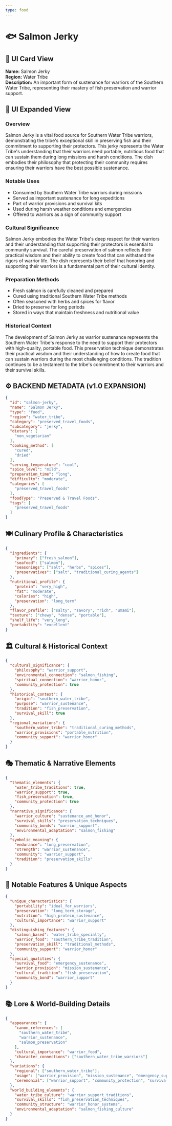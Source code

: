 ```yaml
---
type: food
---
```


# 🐟 Salmon Jerky

## 🎴 UI Card View

**Name:** Salmon Jerky  
**Region:** Water Tribe  
**Description:** An important form of sustenance for warriors of the Southern Water Tribe, representing their mastery of fish preservation and warrior support.

## 📖 UI Expanded View

### Overview
Salmon Jerky is a vital food source for Southern Water Tribe warriors, demonstrating the tribe's exceptional skill in preserving fish and their commitment to supporting their protectors. This jerky represents the Water Tribe's understanding that their warriors need portable, nutritious food that can sustain them during long missions and harsh conditions. The dish embodies their philosophy that protecting their community requires ensuring their warriors have the best possible sustenance.

### Notable Uses
- Consumed by Southern Water Tribe warriors during missions
- Served as important sustenance for long expeditions
- Part of warrior provisions and survival kits
- Used during harsh weather conditions and emergencies
- Offered to warriors as a sign of community support

### Cultural Significance
Salmon Jerky embodies the Water Tribe's deep respect for their warriors and their understanding that supporting their protectors is essential to community survival. The careful preservation of salmon reflects their practical wisdom and their ability to create food that can withstand the rigors of warrior life. The dish represents their belief that honoring and supporting their warriors is a fundamental part of their cultural identity.

### Preparation Methods
- Fresh salmon is carefully cleaned and prepared
- Cured using traditional Southern Water Tribe methods
- Often seasoned with herbs and spices for flavor
- Dried to preserve for long periods
- Stored in ways that maintain freshness and nutritional value

### Historical Context
The development of Salmon Jerky as warrior sustenance represents the Southern Water Tribe's response to the need to support their protectors with high-quality, portable food. This preservation technique demonstrates their practical wisdom and their understanding of how to create food that can sustain warriors during the most challenging conditions. The tradition continues to be a testament to the tribe's commitment to their warriors and their survival skills.

## ⚙️ BACKEND METADATA (v1.0 EXPANSION)
```json
{
  "id": "salmon-jerky",
  "name": "Salmon Jerky",
  "type": "food",
  "region": "water_tribe",
  "category": "preserved_travel_foods",
  "subcategory": "jerky",
  "dietary": [
    "non_vegetarian"
  ],
  "cooking_method": [
    "cured",
    "dried"
  ],
  "serving_temperature": "cool",
  "spice_level": "mild",
  "preparation_time": "long",
  "difficulty": "moderate",
  "categories": [
    "preserved_travel_foods"
  ],
  "foodType": "Preserved & Travel Foods",
  "tags": [
    "preserved_travel_foods"
  ]
}
```

## 🍽️ Culinary Profile & Characteristics
```json
{
  "ingredients": {
    "primary": ["fresh_salmon"],
    "seafood": ["salmon"],
    "seasonings": ["salt", "herbs", "spices"],
    "preservatives": ["salt", "traditional_curing_agents"]
  },
  "nutritional_profile": {
    "protein": "very_high",
    "fat": "moderate",
    "calories": "high",
    "preservation": "long_term"
  },
  "flavor_profile": ["salty", "savory", "rich", "umami"],
  "texture": ["chewy", "dense", "portable"],
  "shelf_life": "very_long",
  "portability": "excellent"
}
```

## 🏛️ Cultural & Historical Context
```json
{
  "cultural_significance": {
    "philosophy": "warrior_support",
    "environmental_connection": "salmon_fishing",
    "spiritual_connection": "warrior_honor",
    "community_protection": true
  },
  "historical_context": {
    "origin": "southern_water_tribe",
    "purpose": "warrior_sustenance",
    "tradition": "fish_preservation",
    "survival_skill": true
  },
  "regional_variations": {
    "southern_water_tribe": "traditional_curing_methods",
    "warrior_provisions": "portable_nutrition",
    "community_support": "warrior_honor"
  }
}
```

## 🎭 Thematic & Narrative Elements
```json
{
  "thematic_elements": {
    "water_tribe_traditions": true,
    "warrior_support": true,
    "fish_preservation": true,
    "community_protection": true
  },
  "narrative_significance": {
    "warrior_culture": "sustenance_and_honor",
    "survival_skills": "preservation_techniques",
    "community_bonds": "warrior_support",
    "environmental_adaptation": "salmon_fishing"
  },
  "symbolic_meaning": {
    "endurance": "long_preservation",
    "strength": "warrior_sustenance",
    "community": "warrior_support",
    "tradition": "preservation_skills"
  }
}
```

## 🌟 Notable Features & Unique Aspects
```json
{
  "unique_characteristics": {
    "portability": "ideal_for_warriors",
    "preservation": "long_term_storage",
    "nutrition": "high_protein_sustenance",
    "cultural_importance": "warrior_support"
  },
  "distinguishing_features": {
    "salmon_based": "water_tribe_specialty",
    "warrior_food": "southern_tribe_tradition",
    "preservation_skill": "traditional_methods",
    "community_support": "warrior_honor"
  },
  "special_qualities": {
    "survival_food": "emergency_sustenance",
    "warrior_provision": "mission_sustenance",
    "cultural_tradition": "fish_preservation",
    "community_bond": "warrior_support"
  }
}
```

## 📚 Lore & World-Building Details
```json
{
  "appearances": {
    "canon_references": [
      "southern_water_tribe",
      "warrior_sustenance",
      "salmon_preservation"
    ],
    "cultural_importance": "warrior_food",
    "character_connections": ["southern_water_tribe_warriors"]
  },
  "variations": {
    "regional": ["southern_water_tribe"],
    "usage": ["warrior_provision", "mission_sustenance", "emergency_supply"],
    "ceremonial": ["warrior_support", "community_protection", "survival_skill"]
  },
  "world_building_elements": {
    "water_tribe_culture": "warrior_support_traditions",
    "survival_skills": "fish_preservation_techniques",
    "community_structure": "warrior_honor_systems",
    "environmental_adaptation": "salmon_fishing_culture"
  }
}
```
